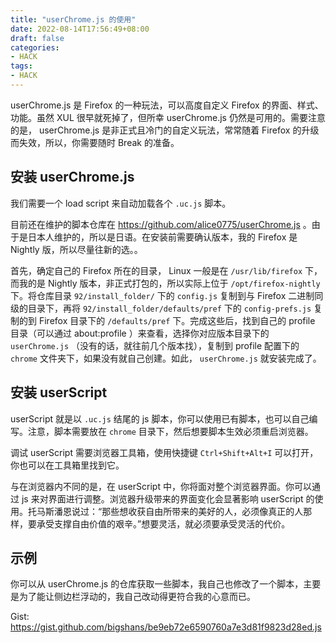```yaml
---
title: "userChrome.js 的使用"
date: 2022-08-14T17:56:49+08:00
draft: false
categories:
- HACK
tags:
- HACK
---
```


userChrome.js 是 Firefox 的一种玩法，可以高度自定义 Firefox 的界面、样式、功能。虽然 XUL 很早就死掉了，但所幸 userChrome.js 仍然是可用的。需要注意的是， userChrome.js 是非正式且冷门的自定义玩法，常常随着 Firefox 的升级而失效，所以，你需要随时 Break 的准备。

## 安装 userChrome.js

我们需要一个 load script 来自动加载各个 `.uc.js` 脚本。

目前还在维护的脚本仓库在 https://github.com/alice0775/userChrome.js 。由于是日本人维护的，所以是日语。在安装前需要确认版本，我的 Firefox 是 Nightly 版，所以尽量往新的选。。

首先，确定自己的 Firefox 所在的目录， Linux 一般是在 `/usr/lib/firefox` 下，而我的是 Nightly 版本，非正式打包的，所以实际上位于 `/opt/firefox-nightly` 下。将仓库目录 `92/install_folder/` 下的 `config.js` 复制到与 Firefox 二进制同级的目录下，再将 `92/install_folder/defaults/pref` 下的 `config-prefs.js` 复制的到 Firefox 目录下的 `/defaults/pref` 下。完成这些后，找到自己的 profile 目录（可以通过 about:profile ）来查看，选择你对应版本目录下的 `userChrome.js` （没有的话，就往前几个版本找），复制到 profile 配置下的 `chrome` 文件夹下，如果没有就自己创建。如此， `userChrome.js` 就安装完成了。

## 安装 userScript

userScript 就是以 `.uc.js` 结尾的 js 脚本，你可以使用已有脚本，也可以自己编写。注意，脚本需要放在 `chrome` 目录下，然后想要脚本生效必须重启浏览器。

调试 userScript 需要浏览器工具箱，使用快捷键 `Ctrl+Shift+Alt+I` 可以打开，你也可以在工具箱里找到它。

与在浏览器内不同的是，在 userScript 中，你将面对整个浏览器界面。你可以通过 js 来对界面进行调整。浏览器升级带来的界面变化会显著影响 userScript 的使用。托马斯潘恩说过：“那些想收获自由所带来的美好的人，必须像真正的人那样，要承受支撑自由价值的艰辛。”想要灵活，就必须要承受灵活的代价。

## 示例

你可以从 userChrome.js 的仓库获取一些脚本，我自己也修改了一个脚本，主要是为了能让侧边栏浮动的，我自己改动得更符合我的心意而已。

Gist: https://gist.github.com/bigshans/be9eb72e6590760a7e3d81f9823d28ed.js
